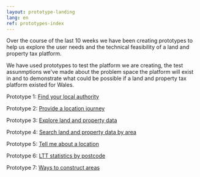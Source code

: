 ```yaml
---
layout: prototype-landing
lang: en
ref: prototypes-index
---
```


Over the course of the last 10 weeks we have been creating prototypes to help us explore the user needs and the technical feasibility of a land and property tax platform.

We have used prototypes to test the platform we are creating, the test assunmptions we've made about the problem space the platform will exist in and to demonstrate what could be possible if a land and property tax platform existed for Wales.

Prototype 1: [Find your local authority](/property-data-poc/en/prototypes/find-your-local-authority)

Prototype 2: [Provide a location journey](/property-data-poc/en/prototypes/provide-a-location-journey)

Prototype 3: [Explore land and property data](/property-data-poc/en/prototypes/explore-land-and-property-data)

Prototype 4: [Search land and property data by area](/property-data-poc/en/prototypes/search-land-and-property-data-by-area)

Prototype 5: [Tell me about a location](/property-data-poc/en/prototypes/tell-me-about-a-location)

Prototype 6: [LTT statistics by postcode](/property-data-poc/en/prototypes/ltt-statistics-by-postcode)

Prototype 7: [Ways to construct areas](/property-data-poc/en/prototypes/ways-to-construct-areas)